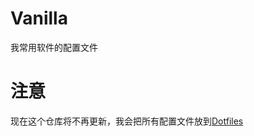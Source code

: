 # Vanilla
我常用软件的配置文件


# 注意

现在这个仓库将不再更新，我会把所有配置文件放到[Dotfiles](https://github.com/EvanMeek/dotfiles)
